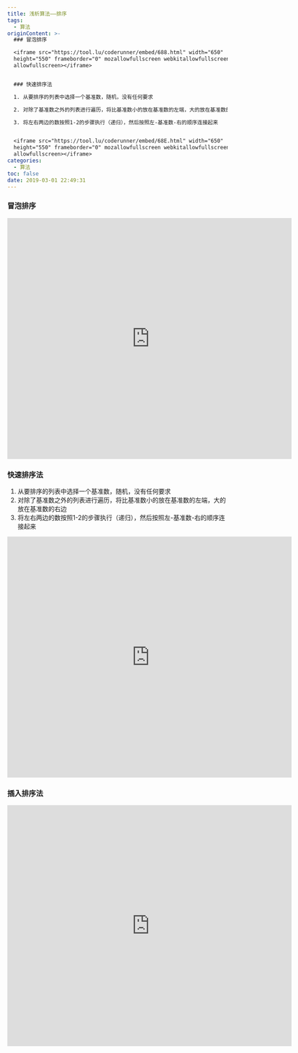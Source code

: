 ```yaml
---
title: 浅析算法——排序
tags:
  - 算法
originContent: >-
  ### 冒泡排序

  <iframe src="https://tool.lu/coderunner/embed/688.html" width="650"
  height="550" frameborder="0" mozallowfullscreen webkitallowfullscreen
  allowfullscreen></iframe>


  ### 快速排序法

  1. 从要排序的列表中选择一个基准数，随机，没有任何要求

  2. 对除了基准数之外的列表进行遍历，将比基准数小的放在基准数的左端，大的放在基准数的右边

  3. 将左右两边的数按照1-2的步骤执行（递归），然后按照左-基准数-右的顺序连接起来


  <iframe src="https://tool.lu/coderunner/embed/68E.html" width="650"
  height="550" frameborder="0" mozallowfullscreen webkitallowfullscreen
  allowfullscreen></iframe>
categories:
  - 算法
toc: false
date: 2019-03-01 22:49:31
---
```


### 冒泡排序
<iframe src="https://tool.lu/coderunner/embed/688.html" width="650" height="550" frameborder="0" mozallowfullscreen webkitallowfullscreen allowfullscreen></iframe>

### 快速排序法
1. 从要排序的列表中选择一个基准数，随机，没有任何要求
2. 对除了基准数之外的列表进行遍历，将比基准数小的放在基准数的左端，大的放在基准数的右边
3. 将左右两边的数按照1-2的步骤执行（递归），然后按照左-基准数-右的顺序连接起来

<iframe src="https://tool.lu/coderunner/embed/68E.html" width="650" height="550" frameborder="0" mozallowfullscreen webkitallowfullscreen allowfullscreen></iframe>

### 插入排序法
<iframe src="https://tool.lu/coderunner/embed/6cK.html" width="650" height="550" frameborder="0" mozallowfullscreen webkitallowfullscreen allowfullscreen></iframe>